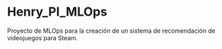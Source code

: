 # Henry_PI_MLOps
Proyecto de MLOps para la creación de un sistema de recomendación de videojuegos para Steam.
